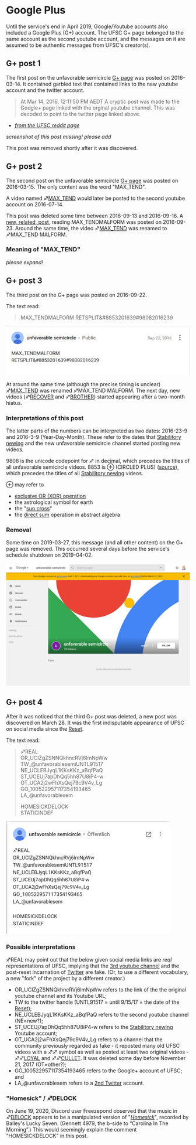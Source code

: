 # Google Plus

Until the service's end in April 2019, Google/Youtube accounts also
included a Google Plus (G+) account. The UFSC G+ page belonged to the
same account as the second youtube account, and the messages on it are
assumed to be authentic messages from UFSC's creator(s).

## G+ post 1

The first post on the unfavorable semicircle [G+
page](Real_and_Fake_channels "wikilink") was posted on 2016-03-14. It
contained garbled text that contained links to the new youtube account
and the twitter account.

> At Mar 14, 2016, 12:11:50 PM AEDT A cryptic post was made to the
> Google+ page linked with the orginal youtube channel. This was decoded
> to point to the twitter page linked above.

* [*from the UFSC reddit page*](https://www.reddit.com/r/UnfavorableSemicircle/comments/4af177/ufsc_is_back/)

*screenshot of this post missing\! please add*

This post was removed shortly after it was discovered.

## G+ post 2

The second post on the unfavorable semicircle [G+
page](Real_and_Fake_channels "wikilink") was posted on 2016-03-15. The
only content was the word "MAX\_TEND".

A video named ♐[MAX\_TEND](MAX_TEND "wikilink") would later be posted to
the second youtube account on 2016-07-14.

This post was deleted some time between 2016-09-13 and 2016-09-16. A
[new, related, post](Google_Plus#G.2B_post_3 "wikilink"), reading
MAX\_TENDMALFORM was posted on 2016-09-23. Around the same time, the
video ♐[MAX\_TEND](MAX_TEND "wikilink") was renamed to ♐MAX\_TEND
MALFORM.

### Meaning of "MAX\_TEND"

*please expand\!*

## G+ post 3

The third post on the G+ page was posted on 2016-09-22.

The text read:

> MAX\_TENDMALFORM RETSPLIT&\#8853201639\#98082016239

![screencap of third G+ post](Maxtendmalform_gplus_post.jpg
"screencap of third G+ post")

At around the same time (although the precise timing is unclear)
♐[MAX\_TEND](MAX_TEND "wikilink") was renamed ♐MAX\_TEND MALFORM. The
next day, new videos (♐[RECOVER](RECOVER "wikilink") and
♐[BROTHER](BROTHER "wikilink")) started appearing after a two-month
hiatus.

### Interpretations of this post

The latter parts of the numbers can be interpreted as two dates:
2016-23-9 and 2016-3-9 (Year-Day-Month). These refer to the dates that
[Stabilitory newing](Stabilitory_newing "wikilink") and the new
unfavorable semicircle channel started posting new videos.

9808 is the unicode codepoint for ♐ in decimal, which precedes the
titles of all unfavorable semicircle videos. 8853 is ⊕ (CIRCLED PLUS)
([source](https://www.reddit.com/r/UnfavorableSemicircle/comments/545zv4/google_post/)), which precedes the titles of all [Stabilitory
newing](Stabilitory_newing "wikilink") videos.

⊕ may refer to

  - [exclusive OR (XOR)
    operation](https://en.wikipedia.org/wiki/Exclusive_or)
  - the astrological symbol for earth
  - the "[sun cross](https://en.wikipedia.org/wiki/Sun_cross)"
  - the [direct sum](https://en.wikipedia.org/wiki/Direct_sum) operation
    in abstract algebra

### Removal

Some time on 2019-03-27, this message (and all other content) on the G+
page was removed. This occurred several days before the service's
schedule shutdown on 2019-04-02.

![2019-03-27\_unfavorable\_semicircle\_-\_Google+.png](2019-03-27_unfavorable_semicircle_-_Google+.png
"2019-03-27_unfavorable_semicircle_-_Google+.png")

## G+ post 4

After it was noticed that the third G+ post was deleted, a new post was
discovered on March 28. It was the first indisputable appearance of UFSC
on social media since the [Reset](RESET_STRANGE_YD "wikilink").

The text read:

> ♐REAL  
> OR\_UClZgZSNNQkhncRVj6lmNpWw  
> TW\_@unfavorablesemiUNTL91517  
> NE\_UCLEBJyqL1KKsKKz\_aBqfPaQ  
> ST\_UCEUj7apDhQq5hh87U8iP4-w  
> OT\_UCA2j2wFhXsQej79c9V4v\_Lg  
> GO\_100522957117354193465  
> LA\_@unfavorablesem  
>   
> HOMESICKDELOCK  
> STATICINDEF

![GPlusPostFour.png](GPlusPostFour.png "GPlusPostFour.png")

### Possible interpretations

♐REAL may point out that the below given social media links are *real*
representations of UFSC, implying that the [3rd youtube
channel](3rd_youtube_channel "wikilink") and the post-reset incarnation
of [Twitter](Twitter "wikilink") are fake. (Or, to use a different vocabulary, a new "fork" of the project by a different creator.)

  - OR\_UClZgZSNNQkhncRVj6lmNpWw refers to the link of the the original
    youtube channel and its Youtube URL;
  - TW to the twitter handle (UNTL91517 = until 9/15/17 = the date of
    the [Reset](RESET_STRANGE_YD "wikilink"));
  - NE\_UCLEBJyqL1KKsKKz\_aBqfPaQ refers to the second youtube channel
    (NE=new?);
  - ST\_UCEUj7apDhQq5hh87U8iP4-w refers to the [Stabilitory
    newing](Stabilitory_newing "wikilink") Youtube account;
  - OT\_UCA2j2wFhXsQej79c9V4v\_Lg refers to a channel that the community
    previously regarded as fake - it reposted many old UFSC videos with
    a ♐♐ symbol as well as posted at least two original videos -
    ♐♐[LOYAL](LOYAL "wikilink") and ♐♐[CULLET](CULLET "wikilink").
    It was deleted some day before November 21, 2017 (OT=other?);
  - GO\_100522957117354193465 refers to the Google+ account of UFSC; and
  - LA\_@unfavorablesem refers to a [2nd
    Twitter](2nd_Twitter "wikilink") account.

### "Homesick" / ♐DELOCK

On June 19, 2020, Discord user Freezepond observed that the music in ♐[DELOCK](DELOCK "wikilink") appears to be a manipulated version of "[*Homesick*](https://youtu.be/Mw6n1LuMaBQ)", recorded by Bailey's Lucky Seven. (Gennett 4979, the b-side to “Carolina In The Morning”.)  This would seemingly explain the comment "HOMESICKDELOCK" in this post.

